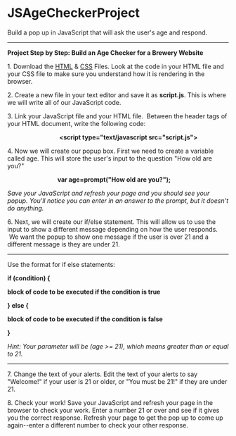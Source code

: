 # JSAgeCheckerProject
Build a pop up in JavaScript that will ask the user's age and respond.
<hr>
<b>Project Step by Step: Build an Age Checker for a Brewery Website</b>
<p>
1. Download the <a href="https://github.com/LibraryCodeLab/JSAgeCheckerProject/blob/master/index.html">HTML</a> & <a href="https://github.com/LibraryCodeLab/JSAgeCheckerProject/blob/master/style.css">CSS</a> Files. Look at the code in your HTML file and your CSS file to make sure you understand how it is rendering in the browser. 

2. Create a new file in your text editor and save it as <b>script.js</b>. This is where we will write all of our JavaScript code.

3. Link your JavaScript file and your HTML file.  Between the header tags of your HTML document, write the following code:

                              <b><script type="text/javascript src="script.js"></script></b>

4. Now we will create our popup box. First we need to create a variable called age. This will store the user's input to the question "How old are you?"

                             <b>var age=prompt("How old are you?");</b>

<i>Save your JavaScript and refresh your page and you should see your popup. You'll notice you can enter in an answer to the prompt, but it doesn't do anything.</i>

6. Next, we will create our if/else statement. This will allow us to use the input to show a different message depending on how the user responds.  We want the popup to show one message if the user is over 21 and a different message is they are under 21. 
<hr>
<p>Use the format for if else statements:</p>


<b>
    <p>if (condition) {</p>
    <p>block of code to be executed if the condition is true</p>
    <p>} else { </p>
    <p>block of code to be executed if the condition is false</p>
    <p>}</p>
</b>
<i>Hint: Your parameter will be (age >= 21), which means greater than or equal to 21.</i>
<hr>

7. Change the text of your alerts. Edit the text of your alerts to say "Welcome!" if your user is 21 or older, or "You must be 21!" if they are under 21.

8. Check your work! Save your JavaScript and refresh your page in the browser to check your work. Enter a number 21 or over and see if it gives you the correct response. Refresh your page to get the pop up to come up again--enter a different number to check your other response. 
</p>
